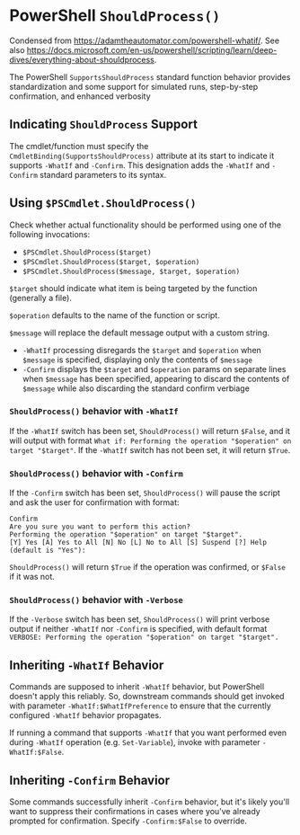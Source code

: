 # PowerShell `ShouldProcess()`
Condensed from https://adamtheautomator.com/powershell-whatif/. See also https://docs.microsoft.com/en-us/powershell/scripting/learn/deep-dives/everything-about-shouldprocess.

The PowerShell `SupportsShouldProcess` standard function behavior provides standardization and some support for simulated runs, step-by-step confirmation, and enhanced verbosity

## Indicating `ShouldProcess` Support

The cmdlet/function must specify the `CmdletBinding(SupportsShouldProcess)` attribute at its start to indicate it supports `-WhatIf` and `-Confirm`. This designation adds the `-WhatIf` and `-Confirm` standard parameters to its syntax.


## Using `$PSCmdlet.ShouldProcess()`
Check whether actual functionality should be performed using one of the following invocations:

* `$PSCmdlet.ShouldProcess($target)`
* `$PSCmdlet.ShouldProcess($target, $operation)`
* `$PSCmdlet.ShouldProcess($message, $target, $operation)`

`$target` should indicate what item is being targeted by the function (generally a file).

`$operation` defaults to the name of the function or script.

`$message` will replace the default message output with a custom string.
* `-WhatIf` processing disregards the `$target` and `$operation` when `$message` is specified, displaying only the contents of `$message`
* `-Confirm` displays the `$target` and `$operation` params on separate lines when `$message` has been specified, appearing to discard the contents of `$message` while also discarding the standard confirm verbiage

### `ShouldProcess()` behavior with `-WhatIf`
If the `-WhatIf` switch has been set, `ShouldProcess()` will return `$False`, and it will output with format `What if: Performing the operation "$operation" on target "$target"`. If the `-WhatIf` switch has not been set, it will return `$True`.

### `ShouldProcess()` behavior with `-Confirm`
If the `-Confirm` switch has been set, `ShouldProcess()` will pause the script and ask the user for confirmation with format:

```
Confirm
Are you sure you want to perform this action?
Performing the operation "$operation" on target "$target".
[Y] Yes [A] Yes to All [N] No [L] No to All [S] Suspend [?] Help (default is "Yes"):
```

`ShouldProcess()` will return `$True` if the operation was confirmed, or `$False` if it was not.

### `ShouldProcess()` behavior with `-Verbose`
If the `-Verbose` switch has been set, `ShouldProcess()` will print verbose output if neither `-WhatIf` nor `-Confirm` is specified, with default format `VERBOSE: Performing the operation "$operation" on target "$target".`




## Inheriting `-WhatIf` Behavior
Commands are supposed to inherit `-WhatIf` behavior, but PowerShell doesn't apply this reliably. So, downstream commands should get invoked with parameter `-WhatIf:$WhatIfPreference` to ensure that the currently configured `-WhatIf` behavior propagates.

If running a command that supports `-WhatIf` that you want performed even during `-WhatIf` operation (e.g. `Set-Variable`), invoke with parameter `-WhatIf:$False`.


## Inheriting `-Confirm` Behavior
Some commands successfully inherit `-Confirm` behavior, but it's likely you'll want to suppress their confirmations in cases where you've already prompted for confirmation. Specify `-Confirm:$False` to override.